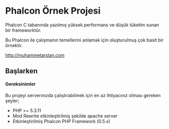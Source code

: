 Phalcon Örnek Projesi
================

Phalcon C tabanında yazılmış yüksek performans ve düşük tüketim sunan bir frameworktür.

Bu Phalcon ile çalışmanın temellerini anlamak için oluşturulmuş çok basit bir örnektir.


http://muhammetarslan.com

Başlarken
-----------

#### Gereksinimler

Bu projeyi serverınızda çalıştırabilmek için en az ihtiyacınız olması gereken şeyler;

* PHP >= 5.3.11
* Mod Rewrite etkinleştirilmiş şekilde apache server
* Etkinleştirilmiş Phalcon PHP Framework  (0.5.x)

